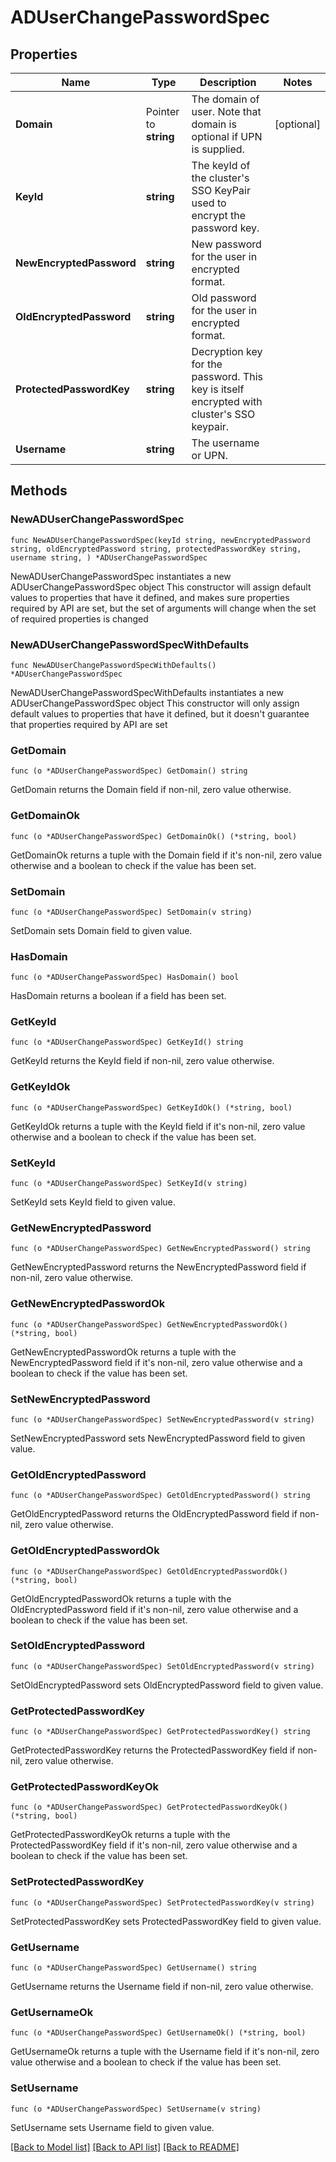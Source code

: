 # ADUserChangePasswordSpec

## Properties

Name | Type | Description | Notes
------------ | ------------- | ------------- | -------------
**Domain** | Pointer to **string** | The domain of user. Note that domain is optional if UPN is supplied. | [optional] 
**KeyId** | **string** | The keyId of the cluster&#39;s SSO KeyPair used to encrypt the password key. | 
**NewEncryptedPassword** | **string** | New password for the user in encrypted format. | 
**OldEncryptedPassword** | **string** | Old password for the user in encrypted format. | 
**ProtectedPasswordKey** | **string** | Decryption key for the password. This key is itself encrypted with cluster&#39;s SSO keypair. | 
**Username** | **string** | The username or UPN. | 

## Methods

### NewADUserChangePasswordSpec

`func NewADUserChangePasswordSpec(keyId string, newEncryptedPassword string, oldEncryptedPassword string, protectedPasswordKey string, username string, ) *ADUserChangePasswordSpec`

NewADUserChangePasswordSpec instantiates a new ADUserChangePasswordSpec object
This constructor will assign default values to properties that have it defined,
and makes sure properties required by API are set, but the set of arguments
will change when the set of required properties is changed

### NewADUserChangePasswordSpecWithDefaults

`func NewADUserChangePasswordSpecWithDefaults() *ADUserChangePasswordSpec`

NewADUserChangePasswordSpecWithDefaults instantiates a new ADUserChangePasswordSpec object
This constructor will only assign default values to properties that have it defined,
but it doesn't guarantee that properties required by API are set

### GetDomain

`func (o *ADUserChangePasswordSpec) GetDomain() string`

GetDomain returns the Domain field if non-nil, zero value otherwise.

### GetDomainOk

`func (o *ADUserChangePasswordSpec) GetDomainOk() (*string, bool)`

GetDomainOk returns a tuple with the Domain field if it's non-nil, zero value otherwise
and a boolean to check if the value has been set.

### SetDomain

`func (o *ADUserChangePasswordSpec) SetDomain(v string)`

SetDomain sets Domain field to given value.

### HasDomain

`func (o *ADUserChangePasswordSpec) HasDomain() bool`

HasDomain returns a boolean if a field has been set.

### GetKeyId

`func (o *ADUserChangePasswordSpec) GetKeyId() string`

GetKeyId returns the KeyId field if non-nil, zero value otherwise.

### GetKeyIdOk

`func (o *ADUserChangePasswordSpec) GetKeyIdOk() (*string, bool)`

GetKeyIdOk returns a tuple with the KeyId field if it's non-nil, zero value otherwise
and a boolean to check if the value has been set.

### SetKeyId

`func (o *ADUserChangePasswordSpec) SetKeyId(v string)`

SetKeyId sets KeyId field to given value.


### GetNewEncryptedPassword

`func (o *ADUserChangePasswordSpec) GetNewEncryptedPassword() string`

GetNewEncryptedPassword returns the NewEncryptedPassword field if non-nil, zero value otherwise.

### GetNewEncryptedPasswordOk

`func (o *ADUserChangePasswordSpec) GetNewEncryptedPasswordOk() (*string, bool)`

GetNewEncryptedPasswordOk returns a tuple with the NewEncryptedPassword field if it's non-nil, zero value otherwise
and a boolean to check if the value has been set.

### SetNewEncryptedPassword

`func (o *ADUserChangePasswordSpec) SetNewEncryptedPassword(v string)`

SetNewEncryptedPassword sets NewEncryptedPassword field to given value.


### GetOldEncryptedPassword

`func (o *ADUserChangePasswordSpec) GetOldEncryptedPassword() string`

GetOldEncryptedPassword returns the OldEncryptedPassword field if non-nil, zero value otherwise.

### GetOldEncryptedPasswordOk

`func (o *ADUserChangePasswordSpec) GetOldEncryptedPasswordOk() (*string, bool)`

GetOldEncryptedPasswordOk returns a tuple with the OldEncryptedPassword field if it's non-nil, zero value otherwise
and a boolean to check if the value has been set.

### SetOldEncryptedPassword

`func (o *ADUserChangePasswordSpec) SetOldEncryptedPassword(v string)`

SetOldEncryptedPassword sets OldEncryptedPassword field to given value.


### GetProtectedPasswordKey

`func (o *ADUserChangePasswordSpec) GetProtectedPasswordKey() string`

GetProtectedPasswordKey returns the ProtectedPasswordKey field if non-nil, zero value otherwise.

### GetProtectedPasswordKeyOk

`func (o *ADUserChangePasswordSpec) GetProtectedPasswordKeyOk() (*string, bool)`

GetProtectedPasswordKeyOk returns a tuple with the ProtectedPasswordKey field if it's non-nil, zero value otherwise
and a boolean to check if the value has been set.

### SetProtectedPasswordKey

`func (o *ADUserChangePasswordSpec) SetProtectedPasswordKey(v string)`

SetProtectedPasswordKey sets ProtectedPasswordKey field to given value.


### GetUsername

`func (o *ADUserChangePasswordSpec) GetUsername() string`

GetUsername returns the Username field if non-nil, zero value otherwise.

### GetUsernameOk

`func (o *ADUserChangePasswordSpec) GetUsernameOk() (*string, bool)`

GetUsernameOk returns a tuple with the Username field if it's non-nil, zero value otherwise
and a boolean to check if the value has been set.

### SetUsername

`func (o *ADUserChangePasswordSpec) SetUsername(v string)`

SetUsername sets Username field to given value.



[[Back to Model list]](../README.md#documentation-for-models) [[Back to API list]](../README.md#documentation-for-api-endpoints) [[Back to README]](../README.md)


